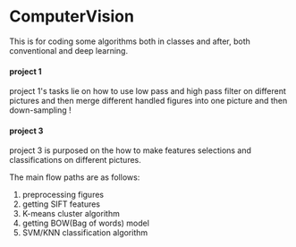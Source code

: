# ComputerVision
This is for coding some algorithms both in classes and after, both conventional and deep learning.

#### project 1

project 1's tasks lie on how to use low pass and high pass filter on different pictures and then merge different handled figures into one picture and then down-sampling !

#### project 3

project 3 is purposed on the how to make features selections and classifications on different pictures.

The main flow paths are as follows:

1. preprocessing figures
2. getting SIFT features
3. K-means cluster algorithm
4. getting BOW(Bag of words) model
5. SVM/KNN classification algorithm